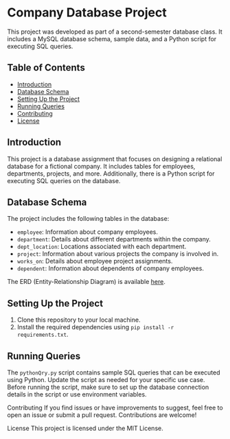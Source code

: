# Company Database Project

This project was developed as part of a second-semester database class. It includes a MySQL database schema, sample data, and a Python script for executing SQL queries. 

## Table of Contents

- [Introduction](#introduction)
- [Database Schema](#database-schema)
- [Setting Up the Project](#setting-up-the-project)
- [Running Queries](#running-queries)
- [Contributing](#contributing)
- [License](#license)

## Introduction

This project is a database assignment that focuses on designing a relational database for a fictional company. It includes tables for employees, departments, projects, and more. Additionally, there is a Python script for executing SQL queries on the database.

## Database Schema

The project includes the following tables in the database:

- `employee`: Information about company employees.
- `department`: Details about different departments within the company.
- `dept_location`: Locations associated with each department.
- `project`: Information about various projects the company is involved in.
- `works_on`: Details about employee project assignments.
- `dependent`: Information about dependents of company employees.

The ERD (Entity-Relationship Diagram) is available [here](companyERD.pdf).

## Setting Up the Project

1. Clone this repository to your local machine.
2. Install the required dependencies using `pip install -r requirements.txt`.

## Running Queries

The `pythonQry.py` script contains sample SQL queries that can be executed using Python. Update the script as needed for your specific use case. Before running the script, make sure to set up the database connection details in the script or use environment variables.


Contributing
If you find issues or have improvements to suggest, feel free to open an issue or submit a pull request. Contributions are welcome!

License
This project is licensed under the MIT License.
